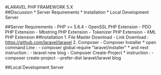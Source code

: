 #LARAVEL PHP FRAMEWORK 5.X  
##Discussion
	* Server Requirements
	* Installation 
	* Local Development Server

##Server Requirements
	- PHP >= 5.6.4
	- OpenSSL PHP Extension
	- PDO PHP Extension
	- Mbstring PHP Extension
	- Tokenizer PHP Extension
	- XML PHP Extension
##Installation 
	1. File Master Download
		- Link Download : https://github.com/laravel/laravel
	2. Composer 
		- Composer Installer
			* open command Line : 
				- composer global require "laravel/installer"
			* and next instruction : 
				- laravel new blog
		- Composer Create-Project 
			* instruction : 
				- composer create-project --prefer-dist laravel/laravel blog
	
##Local Development Server
